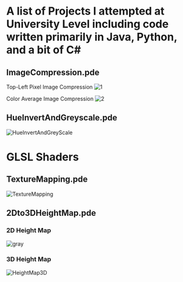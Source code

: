 # A list of Projects I attempted at University Level including code written primarily in Java, Python, and a bit of C#

## ImageCompression.pde
Top-Left Pixel Image Compression
![1](https://user-images.githubusercontent.com/24845911/59444648-ac712900-8e17-11e9-8880-2048ec0616af.jpg)

Color Average Image Compression
![2](https://user-images.githubusercontent.com/24845911/59444649-ad09bf80-8e17-11e9-9cd2-6d33b9a4992f.jpg)

## HueInvertAndGreyscale.pde
![HueInvertAndGreyScale](https://user-images.githubusercontent.com/24845911/59445873-d3c8f580-8e19-11e9-8b1d-1a6694870f4b.gif)

# GLSL Shaders
## TextureMapping.pde
![TextureMapping](https://user-images.githubusercontent.com/24845911/59447058-1be91780-8e1c-11e9-880d-22f0c9b13572.gif)

## 2Dto3DHeightMap.pde
### 2D Height Map
![gray](https://user-images.githubusercontent.com/24845911/59447700-21932d00-8e1d-11e9-97b9-15d982471338.png)

### 3D Height Map
![HeightMap3D](https://user-images.githubusercontent.com/24845911/59447701-21932d00-8e1d-11e9-8e38-9edd4447b3ae.PNG)
